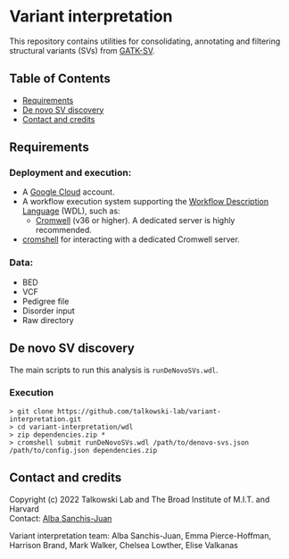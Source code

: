 # Variant interpretation

This repository contains utilities for consolidating, annotating and filtering structural variants (SVs) from [GATK-SV](https://github.com/broadinstitute/gatk-sv).

## Table of Contents
* [Requirements](#requirements)
* [De novo SV discovery](#denovo)
* [Contact and credits](#contact)

## <a name="requirements">Requirements</a>
### Deployment and execution:
* A [Google Cloud](https://cloud.google.com/) account.
* A workflow execution system supporting the [Workflow Description Language](https://openwdl.org/) (WDL), such as:
  * [Cromwell](https://github.com/broadinstitute/cromwell) (v36 or higher). A dedicated server is highly recommended.
* [cromshell](https://github.com/broadinstitute/cromshell) for interacting with a dedicated Cromwell server.

### Data:
* BED
* VCF
* Pedigree file
* Disorder input
* Raw directory

## <a name="denovo">De novo SV discovery</a>
The main scripts to run this analysis is `runDeNovoSVs.wdl`.    

### Execution
```
> git clone https://github.com/talkowski-lab/variant-interpretation.git
> cd variant-interpretation/wdl
> zip dependencies.zip *
> cromshell submit runDeNovoSVs.wdl /path/to/denovo-svs.json /path/to/config.json dependencies.zip
```

## <a name="contact">Contact and credits</a>
Copyright (c) 2022 Talkowski Lab and The Broad Institute of M.I.T. and Harvard  
Contact: [Alba Sanchis-Juan](mailto:asanchis-juan@mgh.harvard.edu)

Variant interpretation team: Alba Sanchis-Juan, Emma Pierce-Hoffman, Harrison Brand, Mark Walker, Chelsea Lowther, Elise Valkanas